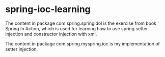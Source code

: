 spring-ioc-learning
===================
The content in package com.spring.springidol is the exercise from book Spring In Action, which is used for learning how to use spring setter injection and constructor injection with xml.

The content in package com.spring.myspring.ioc is my implementation of setter injection.
